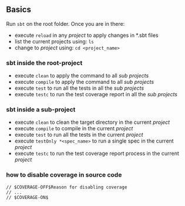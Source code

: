 ## Basics
Run `sbt` on the root folder. Once you are in there:
- execute `reload` in any *project* to apply changes in *.sbt files
- list the current projects using: `ls`
- change to *project* using: `cd <project_name>`

### sbt inside the root-project
- execute `clean` to apply the command to all *sub projects*
- execute `compile` to apply the command to all *sub projects*
- execute `test` to run all the tests in all the *sub projects*
- execute `testc` to run the test coverage report in all the *sub projects*

### sbt inside a sub-project
- execute `clean` to clean the target directory in the current *project*
- execute `compile` to compile in the current *project*
- execute `test` to run all the tests in the current *project*
- execute `testOnly *<spec_name>` to run a single spec in the current *project*
- execute `testc` to run the test coverage report process in the current *project*

### how to disable coverage in source code
```
// $COVERAGE-OFF$Reason for disabling coverage
// ...
// $COVERAGE-ON$
```